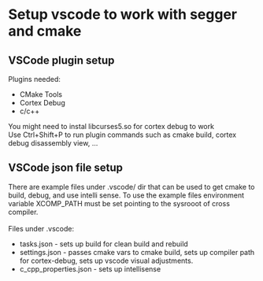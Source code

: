 # Setup vscode to work with segger and cmake

## VSCode plugin setup
Plugins needed:
- CMake Tools
- Cortex Debug
- c/c++

You might need to instal libcurses5.so for cortex debug to work\
Use Ctrl+Shift+P to run plugin commands such as cmake build, cortex debug disassembly view, ...

## VSCode json file setup
There are example files under .vscode/ dir that can be used to get cmake to build, debug, and use intelli sense. To use the example
files environment variable XCOMP_PATH must be set pointing to the sysrooot of cross compiler.\
\
Files under .vscode:
- tasks.json - sets up build  for clean build and rebuild
- settings.json - passes cmake vars to cmake build, sets up compiler path for cortex-debug, sets up vscode visual adjustments.
- c_cpp_properties.json - sets up intellisense
